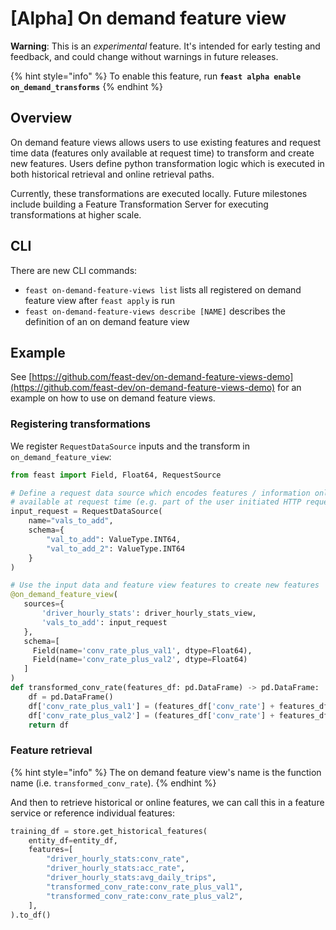 # \[Alpha\] On demand feature view

**Warning**: This is an _experimental_ feature. It's intended for early testing and feedback, and could change without warnings in future releases.

{% hint style="info" %}
To enable this feature, run **`feast alpha enable on_demand_transforms`**
{% endhint %}

## Overview

On demand feature views allows users to use existing features and request time data \(features only available at request time\) to transform and create new features. Users define python transformation logic which is executed in both historical retrieval and online retrieval paths.

Currently, these transformations are executed locally. Future milestones include building a Feature Transformation Server for executing transformations at higher scale.

## CLI

There are new CLI commands:

* `feast on-demand-feature-views list` lists all registered on demand feature view after `feast apply` is run
* `feast on-demand-feature-views describe [NAME]`  describes the definition of an on demand feature view

## Example

See [https://github.com/feast-dev/on-demand-feature-views-demo](https://github.com/feast-dev/on-demand-feature-views-demo) for an example on how to use on demand feature views. 

### **Registering transformations**

We register `RequestDataSource` inputs and the transform in `on_demand_feature_view`:

```python
from feast import Field, Float64, RequestSource

# Define a request data source which encodes features / information only 
# available at request time (e.g. part of the user initiated HTTP request)
input_request = RequestDataSource(
    name="vals_to_add",
    schema={
        "val_to_add": ValueType.INT64,
        "val_to_add_2": ValueType.INT64
    }
)

# Use the input data and feature view features to create new features
@on_demand_feature_view(
   sources={
       'driver_hourly_stats': driver_hourly_stats_view,
       'vals_to_add': input_request
   },
   schema=[
     Field(name='conv_rate_plus_val1', dtype=Float64),
     Field(name='conv_rate_plus_val2', dtype=Float64)
   ]
)
def transformed_conv_rate(features_df: pd.DataFrame) -> pd.DataFrame:
    df = pd.DataFrame()
    df['conv_rate_plus_val1'] = (features_df['conv_rate'] + features_df['val_to_add'])
    df['conv_rate_plus_val2'] = (features_df['conv_rate'] + features_df['val_to_add_2'])
    return df
```

### **Feature retrieval**

{% hint style="info" %}
The on demand feature view's name is the function name \(i.e. `transformed_conv_rate`\). 
{% endhint %}

And then to retrieve historical or online features, we can call this in a feature service or reference individual features:

```python
training_df = store.get_historical_features(
    entity_df=entity_df,
    features=[
        "driver_hourly_stats:conv_rate",
        "driver_hourly_stats:acc_rate",
        "driver_hourly_stats:avg_daily_trips",
        "transformed_conv_rate:conv_rate_plus_val1",
        "transformed_conv_rate:conv_rate_plus_val2",
    ],
).to_df()
```


